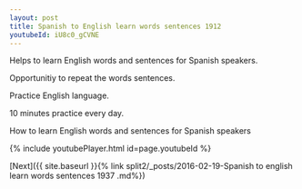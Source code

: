 ```yaml
---
layout: post
title: Spanish to English learn words sentences 1912 
youtubeId: iU8c0_gCVNE
---
```

 
 
Helps to learn English words and sentences for Spanish speakers.

Opportunitiy to repeat the words sentences. 

Practice English language. 
 
10 minutes practice every day. 
 
How to learn English words and sentences for Spanish speakers 
 
{% include youtubePlayer.html id=page.youtubeId %}
 
 
[Next]({{ site.baseurl }}{% link  split2/_posts/2016-02-19-Spanish to english learn words sentences 1937 .md%})
 
